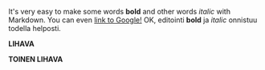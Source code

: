 It's very easy to make some words **bold** and other words *italic* with Markdown. You can even [link to Google!](http://google.com)
OK, editointi **bold** ja *italic* onnistuu todella helposti.


**LIHAVA**

**TOINEN LIHAVA**
